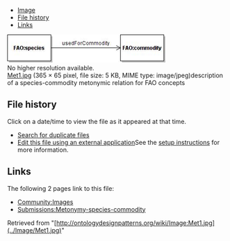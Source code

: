 * [Image](../Image/Met1.jpg#file)
* [File history](../Image/Met1.jpg#filehistory)
* [Links](../Image/Met1.jpg#filelinks)

[![Image:Met1.jpg](../images/f/fc/Met1.jpg)](../images/f/fc/Met1.jpg)  
No higher resolution available.  
[Met1.jpg](../images/f/fc/Met1.jpg)‎ (365 × 65 pixel, file size: 5 KB, MIME type: image/jpeg)description of a species-commodity metonymic relation for FAO concepts




## File history

Click on a date/time to view the file as it appeared at that time.



  
* [Search for duplicate files](http://ontologydesignpatterns.org/wiki/Special:FileDuplicateSearch/Met1.jpg "Special:FileDuplicateSearch/Met1.jpg")
* [Edit this file using an external application](http://ontologydesignpatterns.org/wiki/index.php?title=Image:Met1.jpg&action=edit&externaledit=true&mode=file "Image:Met1.jpg")See the [setup instructions](http://www.mediawiki.org/wiki/Manual:External_editors "http://www.mediawiki.org/wiki/Manual:External_editors") for more information.

## Links



The following 2 pages link to this file:


* [Community:Images](../Community/Images "Community:Images")
* [Submissions:Metonymy-species-commodity](../Submissions/Metonymy-species-commodity "Submissions:Metonymy-species-commodity")


Retrieved from "[http://ontologydesignpatterns.org/wiki/Image:Met1.jpg](../Image/Met1.jpg)"